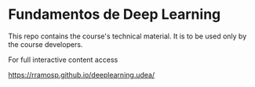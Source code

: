 # Fundamentos de Deep Learning

This repo contains the course's technical material. It is to be used only by the course developers.

For full interactive content access

https://rramosp.github.io/deeplearning.udea/

